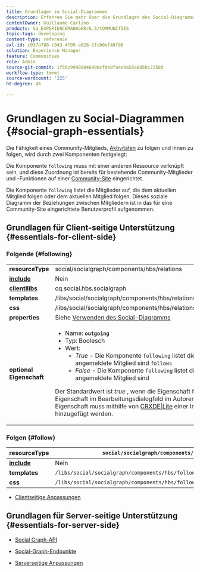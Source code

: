 ```yaml
---
title: Grundlagen zu Social-Diagrammen
description: Erfahren Sie mehr über die Grundlagen des Social-Diagramms mit den Komponenten "Folgende"und "Folgen"auf einer Community-Site.
contentOwner: Guillaume Carlino
products: SG_EXPERIENCEMANAGER/6.5/COMMUNITIES
topic-tags: developing
content-type: reference
exl-id: c037a788-c943-4f95-a028-1fcb0ef48f86
solution: Experience Manager
feature: Communities
role: Admin
source-git-commit: 1f56c99980846400cfde8fa4e9a55e885bc2258d
workflow-type: tm+mt
source-wordcount: '225'
ht-degree: 4%

---
```


# Grundlagen zu Social-Diagrammen  {#social-graph-essentials}

Die Fähigkeit eines Community-Mitglieds, [Aktivitäten](essentials-activities.md) zu folgen und ihnen zu folgen, wird durch zwei Komponenten festgelegt:

Die Komponente `following` muss mit einer anderen Ressource verknüpft sein, und diese Zuordnung ist bereits für bestehende Community-Mitglieder und -Funktionen auf einer [Community-Site](overview.md#communitiessites) eingerichtet.

Die Komponente `following` listet die Mitglieder auf, die dem aktuellen Mitglied folgen oder dem aktuellen Mitglied folgen. Dieses soziale Diagramm der Beziehungen zwischen Mitgliedern ist in das für eine Community-Site eingerichtete Benutzerprofil aufgenommen.

## Grundlagen für Client-seitige Unterstützung {#essentials-for-client-side}

### Folgende {#following}

<table>
 <tbody>
  <tr>
   <td> <strong>resourceType</strong></td>
   <td>social/socialgraph/components/hbs/relations</td>
  </tr>
  <tr>
   <td> <a href="scf.md#add-or-include-a-communities-component"><strong>include</strong></a></td>
   <td>Nein</td>
  </tr>
  <tr>
   <td> <a href="clientlibs.md"><strong>clientllibs</strong></a></td>
   <td>cq.social.hbs.socialgraph</td>
  </tr>
  <tr>
   <td> <strong>templates</strong></td>
   <td> /libs/social/socialgraph/components/hbs/relationships/relationships.hbs</td>
  </tr>
  <tr>
   <td> <strong>css</strong></td>
   <td> /libs/social/socialgraph/components/hbs/relationships/clientlibs/relationships.css</td>
  </tr>
  <tr>
   <td><strong> properties</strong></td>
   <td>Siehe <a href="socialgraph.md">Verwenden des Social-Diagramms</a></td>
  </tr>
  <tr>
   <td><strong> optional<br /> Eigenschaft</strong></td>
   <td>
    <ul>
     <li>Name: <strong><code>outgoing</code></strong></li>
     <li>Typ: Boolesch</li>
     <li>Wert:<br />
      <ul>
       <li><i>True </i> - Die Komponente <code>following</code> listet die Mitglieder auf, die das angemeldete Mitglied sind <code>follows</code></li>
       <li><i>False </i> - Die Komponente <code>following</code> listet die Mitglieder auf, die <code>follow </code>das angemeldete Mitglied sind</li>
      </ul> </li>
    </ul> <p>Der Standardwert ist <i>true</i> , wenn die Eigenschaft fehlt. Es ist nicht möglich, diese Eigenschaft im Bearbeitungsdialogfeld im Autorenmodus festzulegen. Die Eigenschaft muss mithilfe von <a href="../../help/sites-developing/developing-with-crxde-lite.md">CRXDE|Lite</a> einer Instanz des Knotens <code>following</code> hinzugefügt werden.</p> </td>
  </tr>
 </tbody>
</table>

### Folgen {#follow}

| **resourceType** | `social/socialgraph/components/hbs/following` |
|---|---|
| [**include**](scf.md#add-or-include-a-communities-component) | Nein |
| **templates** | `/libs/social/socialgraph/components/hbs/following/following.hbs` |
| **css** | `/libs/social/socialgraph/components/hbs/following/clientlibs/following.css` |

* [Clientseitige Anpassungen](client-customize.md)

## Grundlagen für Server-seitige Unterstützung {#essentials-for-server-side}

* [Social Graph-API](https://developer.adobe.com/experience-manager/reference-materials/6-5/javadoc/com/adobe/cq/social/graph/client/api/package-frame.html)

* [Social-Graph-Endpunkte](https://developer.adobe.com/experience-manager/reference-materials/6-5/javadoc/com/adobe/cq/social/graph/client/endpoint/package-frame.html)

* [Serverseitige Anpassungen](server-customize.md)
